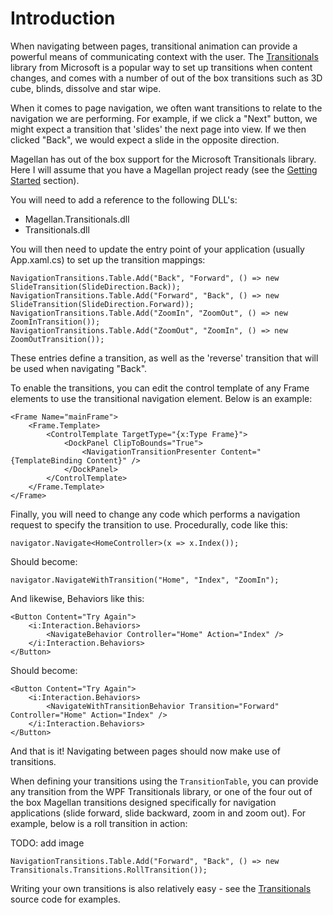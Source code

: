 # Introduction #

When navigating between pages, transitional animation can provide a powerful means of communicating context with the user. The [Transitionals](http://www.codeplex.com/transitionals) library from Microsoft is a popular way to set up transitions when content changes, and comes with a number of out of the box transitions such as 3D cube, blinds, dissolve and star wipe.

When it comes to page navigation, we often want transitions to relate to the navigation we are performing. For example, if we click a "Next" button, we might expect a transition that 'slides' the next page into view. If we then clicked "Back", we would expect a slide in the opposite direction.

Magellan has out of the box support for the Microsoft Transitionals library. Here I will assume that you have a Magellan project ready (see the [Getting Started](GettingStarted.md) section).

You will need to add a reference to the following DLL's:

  * Magellan.Transitionals.dll
  * Transitionals.dll

You will then need to update the entry point of your application (usually App.xaml.cs) to set up the transition mappings:

```
NavigationTransitions.Table.Add("Back", "Forward", () => new SlideTransition(SlideDirection.Back));
NavigationTransitions.Table.Add("Forward", "Back", () => new SlideTransition(SlideDirection.Forward));
NavigationTransitions.Table.Add("ZoomIn", "ZoomOut", () => new ZoomInTransition());
NavigationTransitions.Table.Add("ZoomOut", "ZoomIn", () => new ZoomOutTransition());
```

These entries define a transition, as well as the 'reverse' transition that will be used when navigating "Back".

To enable the transitions, you can edit the control template of any Frame elements to use the transitional navigation element. Below is an example:

```
<Frame Name="mainFrame">
    <Frame.Template>
        <ControlTemplate TargetType="{x:Type Frame}">
            <DockPanel ClipToBounds="True">
                <NavigationTransitionPresenter Content="{TemplateBinding Content}" />
            </DockPanel>
        </ControlTemplate>
    </Frame.Template>
</Frame>
```

Finally, you will need to change any code which performs a navigation request to specify the transition to use. Procedurally, code like this:

```
navigator.Navigate<HomeController>(x => x.Index());
```

Should become:

```
navigator.NavigateWithTransition("Home", "Index", "ZoomIn");
```

And likewise, Behaviors like this:

```
<Button Content="Try Again">
    <i:Interaction.Behaviors>
        <NavigateBehavior Controller="Home" Action="Index" />
    </i:Interaction.Behaviors>
</Button>
```

Should become:

```
<Button Content="Try Again">
    <i:Interaction.Behaviors>
        <NavigateWithTransitionBehavior Transition="Forward" Controller="Home" Action="Index" />
    </i:Interaction.Behaviors>
</Button>
```

And that is it! Navigating between pages should now make use of transitions.

When defining your transitions using the `TransitionTable`, you can provide any transition from the WPF Transitionals library, or one of the four out of the box Magellan transitions designed specifically for navigation applications (slide forward, slide backward, zoom in and zoom out). For example, below is a roll transition in action:

TODO: add image

```
NavigationTransitions.Table.Add("Forward", "Back", () => new Transitionals.Transitions.RollTransition());
```

Writing your own transitions is also relatively easy - see the [Transitionals](http://www.codeplex.com/transitionals) source code for examples.

